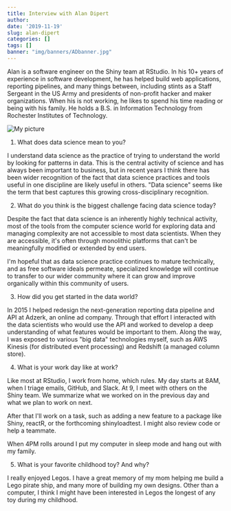 ```yaml
---
title: Interview with Alan Dipert
author: 
date: '2019-11-19'
slug: alan-dipert
categories: []
tags: []
banner: "img/banners/ADbanner.jpg"
---
```



Alan is a software engineer on the Shiny team at RStudio. In his 10+ years of experience in software development, he has helped build web applications, reporting pipelines, and many things between, including stints as a Staff Sergeant in the US Army and presidents of non-profit hacker and maker organizations.  When his is not working, he likes to spend his time reading or being with his family. He holds a B.S. in Information Technology from Rochester Institutes of Technology.

![My picture](/img/DiperAlan_Interview_headshot.jpg)

1) What does data science mean to you?

I understand data science as the practice of trying to understand the world by looking for patterns in data. This is the central activity of science and has always been important to business, but in recent years I think there has been wider recognition of the fact that data science practices and tools useful in one discipline are likely useful in others. "Data science" seems like the term that best captures this growing cross-disciplinary recognition.

2) What do you think is the biggest challenge facing data science today?

Despite the fact that data science is an inherently highly technical activity, most of the tools from the computer science world for exploring data and managing complexity are not accessible to most data scientists. When they are accessible, it's often through monolithic platforms that can't be meaningfully modified or extended by end users.

I'm hopeful that as data science practice continues to mature technically, and as free software ideals permeate, specialized knowledge will continue to transfer to our wider community where it can grow and improve organically within this community of users.

3) How did you get started in the data world?

In 2015 I helped redesign the next-generation reporting data pipeline and API at Adzerk, an online ad company. Through that effort I interacted with the data scientists who would use the API and worked to develop a deep understanding of what features would be important to them. Along the way, I was exposed to various "big data" technologies myself, such as AWS Kinesis (for distributed event processing) and Redshift (a managed column store).

4) What is your work day like at work?

Like most at RStudio, I work from home, which rules. My day starts at 8AM, when I triage emails, GitHub, and Slack. At 9, I meet with others on the Shiny team. We summarize what we worked on in the previous day and what we plan to work on next.

After that I'll work on a task, such as adding a new feature to a package like Shiny, reactR, or the forthcoming shinyloadtest. I might also review code or help a teammate.

When 4PM rolls around I put my computer in sleep mode and hang out with my family.

5) What is your favorite childhood toy? And why?

I really enjoyed Legos. I have a great memory of my mom helping me build a Lego pirate ship, and many more of building my own designs. Other than a computer, I think I might have been interested in Legos the longest of any toy during my childhood.
